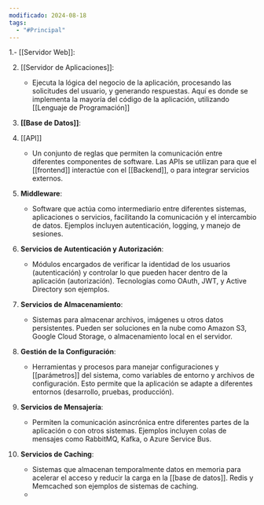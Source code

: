 ```yaml
---
modificado: 2024-08-18
tags:
  - "#Principal"
---
```

1.- [[Servidor Web]]:
    
2. [[Servidor de Aplicaciones]]:
    
    - Ejecuta la lógica del negocio de la aplicación, procesando las solicitudes del usuario, y generando respuestas. Aquí es donde se implementa la mayoría del código de la aplicación, utilizando 
[[Lenguaje de Programación]]
1. **[[Base de Datos]]**:
    
    
4. [[API]]
    
    - Un conjunto de reglas que permiten la comunicación entre diferentes componentes de software. Las APIs se utilizan para que el [[frontend]] interactúe con el [[Backend]], o para integrar servicios externos.
5. **Middleware**:
    
    - Software que actúa como intermediario entre diferentes sistemas, aplicaciones o servicios, facilitando la comunicación y el intercambio de datos. Ejemplos incluyen autenticación, logging, y manejo de sesiones.
6. **Servicios de Autenticación y Autorización**:
    
    - Módulos encargados de verificar la identidad de los usuarios (autenticación) y controlar lo que pueden hacer dentro de la aplicación (autorización). Tecnologías como OAuth, JWT, y Active Directory son ejemplos.
7. **Servicios de Almacenamiento**:
    
    - Sistemas para almacenar archivos, imágenes u otros datos persistentes. Pueden ser soluciones en la nube como Amazon S3, Google Cloud Storage, o almacenamiento local en el servidor.
8. **Gestión de la Configuración**:
    
    - Herramientas y procesos para manejar configuraciones y [[parámetros]] del sistema, como variables de entorno y archivos de configuración. Esto permite que la aplicación se adapte a diferentes entornos (desarrollo, pruebas, producción).
9. **Servicios de Mensajería**:
    
    - Permiten la comunicación asincrónica entre diferentes partes de la aplicación o con otros sistemas. Ejemplos incluyen colas de mensajes como RabbitMQ, Kafka, o Azure Service Bus.
10. **Servicios de Caching**:
    
    - Sistemas que almacenan temporalmente datos en memoria para acelerar el acceso y reducir la carga en la [[base de datos]]. Redis y Memcached son ejemplos de sistemas de caching.
    - 
